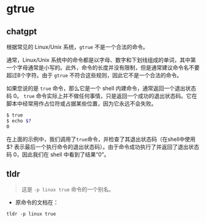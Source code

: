 # gtrue 
## chatgpt 
根据常见的 Linux/Unix 系统，`gtrue` 不是一个合法的命令。 

通常，Linux/Unix 系统中的命令都是以字母、数字和下划线组成的单词，其中第一个字母通常是小写的。此外，命令的长度并没有限制，但是通常建议命令名不要超过8个字符。由于 `gtrue` 不符合这些规则，因此它不是一个合法的命令。

如果您说的是 `true` 命令，那么它是一个 shell 内建命令，通常返回一个退出状态码 0。 `true` 命令实际上并不做任何事情，只是返回一个成功的退出状态码。它在脚本中经常用作占位符或占据某些位置，因为它永远不会失败。

```bash
$ true
$ echo $?
0
``` 

在上面的示例中，我们调用了`true`命令，并检查了其退出状态码（在shell中使用 $? 表示最后一个执行命令的退出状态码）。由于命令成功执行了并返回了退出状态码 0，因此我们在 shell 中看到了结果“0”。 

## tldr 
 
> 这是 `-p linux true` 命令的一个别名。

- 原命令的文档在：

`tldr -p linux true`
